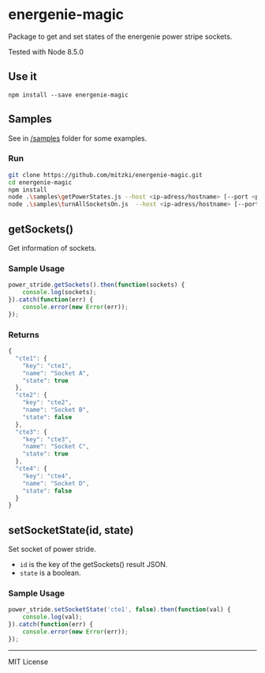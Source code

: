 # energenie-magic
Package to get and set states of the energenie power stripe sockets.

Tested with Node 8.5.0

## Use it
``` 
npm install --save energenie-magic 
```

## Samples
See in [/samples](/samples) folder for some examples.

### Run
```bash
git clone https://github.com/mitzki/energenie-magic.git
cd energenie-magic
npm install
node .\samples\getPowerStates.js --host <ip-adress/hostname> [--port <port-number> --password <password>]
node .\samples\turnAllSocketsOn.js  --host <ip-adress/hostname> [--port <port-number> --password <password>]
```
## getSockets()
Get information of sockets.

### Sample Usage
```javascript
power_stride.getSockets().then(function(sockets) {
    console.log(sockets);
}).catch(function(err) {
    console.error(new Error(err)); 
});
```

### Returns
```javascript
{
  "cte1": {
    "key": "cte1",
    "name": "Socket A",
    "state": true
  },
  "cte2": {
    "key": "cte2",
    "name": "Socket B",
    "state": false
  },
  "cte3": {
    "key": "cte3",
    "name": "Socket C",
    "state": true
  },  
  "cte4": {
    "key": "cte4",
    "name": "Socket D",
    "state": false
  }
}
```

## setSocketState(id, state)
Set socket of power stride. 
+ `id` is the key of the getSockets() result JSON.
+ `state` is a boolean. 

### Sample Usage
```javascript
power_stride.setSocketState('cte1', false).then(function(val) {
    console.log(val);
}).catch(function(err) {
    console.error(new Error(err));
});
```

***
MIT License